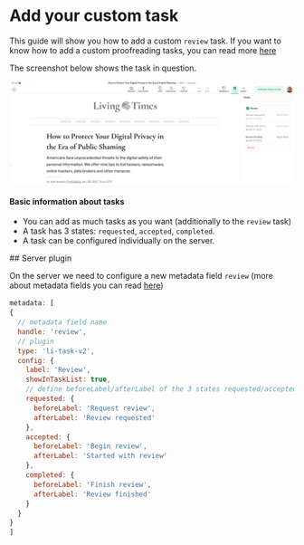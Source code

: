 # Add your custom task

This guide will show you how to add a custom `review` task. If you want to know how to add a custom proofreading tasks, you can read more [here](./add-custom-proofreading-task.md)

The screenshot below shows the task in question.

![Custom Task](./tasks-images/custom-review-task.png)

#### Basic information about tasks
- You can add as much tasks as you want (additionally to the `review` task)
- A task has 3 states: `requested`, `accepted`, `completed`. 
- A task can be configured individually on the server.


## Server plugin

On the server we need to configure a new metadata field `review` (more about metadata fields you can read [here](../reference-docs/server-configuration/metadata.md))

```js
metadata: [
{
  // metadata field name
  handle: 'review',
  // plugin
  type: 'li-task-v2',
  config: {
    label: 'Review',
    showInTaskList: true,
    // define beforeLabel/afterLabel of the 3 states requested/accepted/completed
    requested: {
      beforeLabel: 'Request review',
      afterLabel: 'Review requested'
    },
    accepted: {
      beforeLabel: 'Begin review',
      afterLabel: 'Started with review'
    },
    completed: {
      beforeLabel: 'Finish review',
      afterLabel: 'Review finished'
    }
  }
}
]
```
